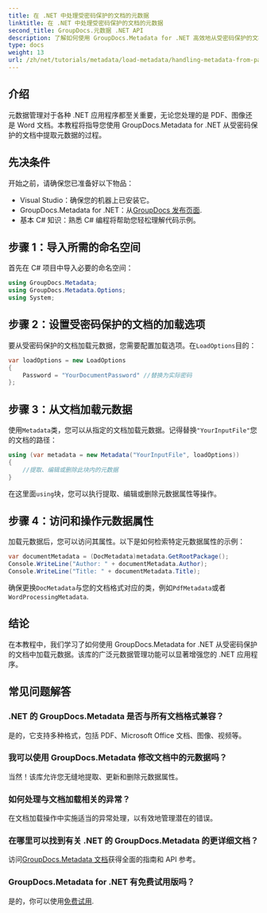 ```yaml
---
title: 在 .NET 中处理受密码保护的文档的元数据
linktitle: 在 .NET 中处理受密码保护的文档的元数据
second_title: GroupDocs.元数据 .NET API
description: 了解如何使用 GroupDocs.Metadata for .NET 高效地从受密码保护的文档中提取和管理元数据。本综合教程涵盖了基本步骤，包括设置加载选项、访问元数据属性。
type: docs
weight: 13
url: /zh/net/tutorials/metadata/load-metadata/handling-metadata-from-password-protected-document/
---
```

## 介绍

元数据管理对于各种 .NET 应用程序都至关重要，无论您处理的是 PDF、图像还是 Word 文档。本教程将指导您使用 GroupDocs.Metadata for .NET 从受密码保护的文档中提取元数据的过程。

## 先决条件

开始之前，请确保您已准备好以下物品：

- Visual Studio：确保您的机器上已安装它。
-  GroupDocs.Metadata for .NET：从[GroupDocs 发布页面](https://releases.groupdocs.com/metadata/net/).
- 基本 C# 知识：熟悉 C# 编程将帮助您轻松理解代码示例。

## 步骤 1：导入所需的命名空间

首先在 C# 项目中导入必要的命名空间：

```csharp
using GroupDocs.Metadata;
using GroupDocs.Metadata.Options;
using System;
```

## 步骤 2：设置受密码保护的文档的加载选项

要从受密码保护的文档加载元数据，您需要配置加载选项。在`LoadOptions`目的：

```csharp
var loadOptions = new LoadOptions
{
    Password = "YourDocumentPassword" //替换为实际密码
};
```

## 步骤 3：从文档加载元数据

使用`Metadata`类，您可以从指定的文档加载元数据。记得替换`"YourInputFile"`您的文档的路径：

```csharp
using (var metadata = new Metadata("YourInputFile", loadOptions))
{
    //提取、编辑或删除此块内的元数据
}
```

在这里面`using`块，您可以执行提取、编辑或删除元数据属性等操作。

## 步骤 4：访问和操作元数据属性

加载元数据后，您可以访问其属性。以下是如何检索特定元数据属性的示例：

```csharp
var documentMetadata = (DocMetadata)metadata.GetRootPackage();
Console.WriteLine("Author: " + documentMetadata.Author);
Console.WriteLine("Title: " + documentMetadata.Title);
```

确保更换`DocMetadata`与您的文档格式对应的类，例如`PdfMetadata`或者`WordProcessingMetadata`.

## 结论

在本教程中，我们学习了如何使用 GroupDocs.Metadata for .NET 从受密码保护的文档中加载元数据。该库的广泛元数据管理功能可以显著增强您的 .NET 应用程序。

## 常见问题解答

### .NET 的 GroupDocs.Metadata 是否与所有文档格式兼容？
是的，它支持多种格式，包括 PDF、Microsoft Office 文档、图像、视频等。

### 我可以使用 GroupDocs.Metadata 修改文档中的元数据吗？
当然！该库允许您无缝地提取、更新和删除元数据属性。

### 如何处理与文档加载相关的异常？
在文档加载操作中实施适当的异常处理，以有效地管理潜在的错误。

### 在哪里可以找到有关 .NET 的 GroupDocs.Metadata 的更详细文档？
访问[GroupDocs.Metadata 文档](https://reference.groupdocs.com/metadata/net/)获得全面的指南和 API 参考。

### GroupDocs.Metadata for .NET 有免费试用版吗？
是的，你可以使用[免费试用](https://releases.groupdocs.com/).